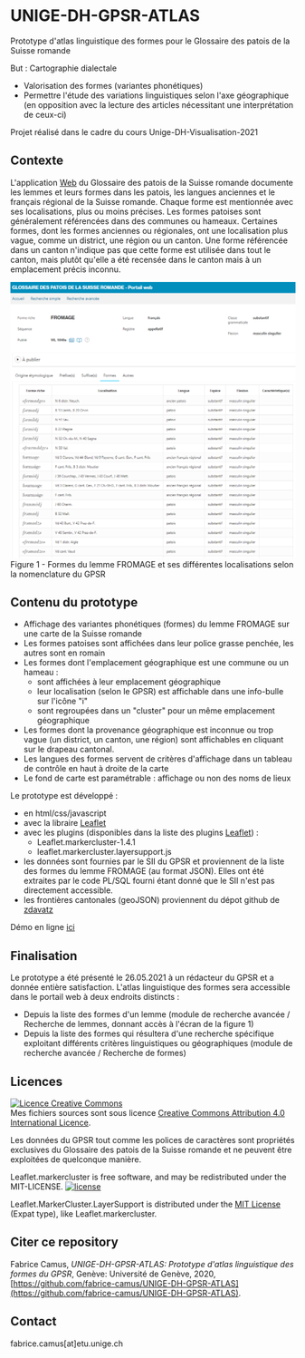 # UNIGE-DH-GPSR-ATLAS

Prototype d'atlas linguistique des formes pour le Glossaire des patois de la Suisse romande

But : Cartographie dialectale
* Valorisation des formes (variantes phonétiques)
* Permettre l'étude des variations linguistiques selon l'axe géographique (en opposition avec la lecture des articles nécessitant une interprétation de ceux-ci)

Projet réalisé dans le cadre du cours Unige-DH-Visualisation-2021

## Contexte
L'application [Web](https://portail-gpsr.unine.ch) du Glossaire des patois de la Suisse romande documente les lemmes et leurs formes dans les patois, les langues anciennes et le français régional de la Suisse romande.
Chaque forme est mentionnée avec ses localisations, plus ou moins précises. Les formes patoises sont généralement référencées dans des communes ou hameaux. Certaines formes, dont les formes anciennes ou régionales, ont une localisation plus vague, comme un district, une région ou un canton. Une forme référencée dans un canton n'indique pas que cette forme est utilisée dans tout le canton, mais plutôt qu'elle a été recensée dans le canton mais à un emplacement précis inconnu.

![100% center](images/formesFromageWeb.png)
Figure 1 - Formes du lemme FROMAGE et ses différentes localisations selon la nomenclature du GPSR

## Contenu du prototype

* Affichage des variantes phonétiques (formes) du lemme FROMAGE sur une carte de la Suisse romande
* Les formes patoises sont affichées dans leur police grasse penchée, les autres sont en romain
* Les formes dont l'emplacement géographique est une commune ou un hameau :
	* sont affichées à leur emplacement géographique
	* leur localisation (selon le GPSR) est affichable dans une info-bulle sur l'icône "i"
	* sont regroupées dans un "cluster" pour un même emplacement géographique
* Les formes dont la provenance géographique est inconnue ou trop vague (un district, un canton, une région) sont affichables en cliquant sur le drapeau cantonal. 
* Les langues des formes servent de critères d'affichage dans un tableau de contrôle en haut à droite de la carte
* Le fond de carte est paramétrable : affichage ou non des noms de lieux

Le prototype est développé :
* en html/css/javascript
* avec la libraire [Leaflet](https://leafletjs.com/)
* avec les plugins (disponibles dans la liste des plugins [Leaflet](https://leafletjs.com/))  : 
	* Leaflet.markercluster-1.4.1
	* leaflet.markercluster.layersupport.js
* les données sont fournies par le SII du GPSR et proviennent de la liste des formes du lemme FROMAGE (au format JSON). Elles ont été extraites par le code PL/SQL fourni étant donné que le SII n'est pas directement accessible.
* les frontières cantonales (geoJSON) proviennent du dépot github de [zdavatz](https://github.com/zdavatz/covid19_ch/tree/master/assets)
  

Démo en ligne [ici](https://fabrice-camus.github.io/UNIGE-DH-GPSR-ATLAS/Fromage.html)

## Finalisation
Le prototype a été présenté le 26.05.2021 à un rédacteur du GPSR et a donnée entière satisfaction. 
L'atlas linguistique des formes sera accessible dans le portail web à deux endroits distincts : 
* Depuis la liste des formes d'un lemme (module de recherche avancée / Recherche de lemmes, donnant accès à l'écran de la figure 1)
* Depuis la liste des formes qui résultera d'une recherche spécifique exploitant différents critères linguistiques ou géographiques (module de recherche avancée / Recherche de formes)


## Licences
<a rel="license" href="http://creativecommons.org/licenses/by/4.0/"><img alt="Licence Creative Commons" style="border-width:0" src="https://i.creativecommons.org/l/by/4.0/88x31.png" /></a><br />Mes fichiers sources sont sous licence <a rel="license" href="http://creativecommons.org/licenses/by/4.0/">Creative Commons Attribution 4.0 International Licence</a>.

Les données du GPSR tout comme les polices de caractères sont propriétés exclusives du Glossaire des patois de la Suisse romande et ne peuvent être exploitées de quelconque manière.



Leaflet.markercluster is free software, and may be redistributed under the MIT-LICENSE.
[![license](https://img.shields.io/github/license/ghybs/leaflet.markercluster.layersupport.svg)](LICENSE)

Leaflet.MarkerCluster.LayerSupport is distributed under the
[MIT License](http://choosealicense.com/licenses/mit/) (Expat type), like
Leaflet.markercluster.


## Citer ce repository
Fabrice Camus,  _UNIGE-DH-GPSR-ATLAS: Prototype d'atlas linguistique des formes du GPSR_, Genève: Université de Genève, 2020, [https://github.com/fabrice-camus/UNIGE-DH-GPSR-ATLAS](https://github.com/fabrice-camus/UNIGE-DH-GPSR-ATLAS).


## Contact
fabrice.camus[at]etu.unige.ch